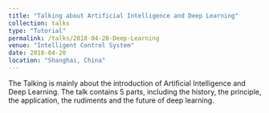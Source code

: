 ```yaml
---
title: "Talking about Artificial Intelligence and Deep Learning"
collection: talks
type: "Tutorial"
permalink: /talks/2018-04-20-Deep-Learning
venue: "Intelligent Control System"
date: 2018-04-20
location: "Shanghai, China"
---
```


The Talking is mainly about the introduction of Artificial Intelligence and Deep Learning. The talk contains 5 parts, including the history, the principle, the application, the rudiments and the future of deep learning.
